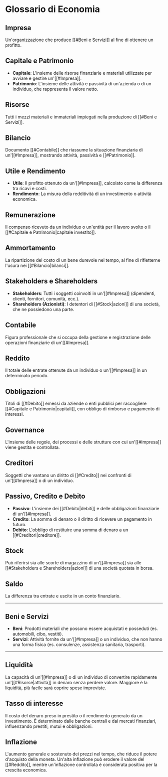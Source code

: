 # Glossario di Economia  

## Impresa  
Un'organizzazione che produce [[#Beni e Servizi]] al fine di ottenere un profitto.  

## Capitale e Patrimonio  
- **Capitale**: L'insieme delle risorse finanziarie e materiali utilizzate per avviare e gestire un'[[#Impresa]].  
- **Patrimonio**: L'insieme delle attività e passività di un'azienda o di un individuo, che rappresenta il valore netto.  

## Risorse  
Tutti i mezzi materiali e immateriali impiegati nella produzione di [[#Beni e Servizi]].  

## Bilancio  
Documento [[#Contabile]] che riassume la situazione finanziaria di un'[[#Impresa]], mostrando attività, passività e [[#Patrimonio]].  

## Utile e Rendimento  
- **Utile**: Il profitto ottenuto da un'[[#Impresa]], calcolato come la differenza tra ricavi e costi.  
- **Rendimento**: La misura della redditività di un investimento o attività economica.  

## Remunerazione  
Il compenso ricevuto da un individuo o un'entità per il lavoro svolto o il [[#Capitale e Patrimonio|capitale investito]].  

## Ammortamento  
La ripartizione del costo di un bene durevole nel tempo, al fine di rifletterne l'usura nei [[#Bilancio|bilanci]].  

## Stakeholders e Shareholders  
- **Stakeholders**: Tutti i soggetti coinvolti in un'[[#Impresa]] (dipendenti, clienti, fornitori, comunità, ecc.).  
- **Shareholders (Azionisti)**: I detentori di [[#Stock|azioni]] di una società, che ne possiedono una parte.  

## Contabile  
Figura professionale che si occupa della gestione e registrazione delle operazioni finanziarie di un'[[#Impresa]].  

## Reddito  
Il totale delle entrate ottenute da un individuo o un'[[#Impresa]] in un determinato periodo.  

## Obbligazioni  
Titoli di [[#Debito]] emessi da aziende o enti pubblici per raccogliere [[#Capitale e Patrimonio|capitali]], con obbligo di rimborso e pagamento di interessi.  

## Governance  
L'insieme delle regole, dei processi e delle strutture con cui un'[[#Impresa]] viene gestita e controllata.  

## Creditori  
Soggetti che vantano un diritto di [[#Credito]] nei confronti di un'[[#Impresa]] o di un individuo.  

## Passivo, Credito e Debito  
- **Passivo**: L'insieme dei [[#Debito|debiti]] e delle obbligazioni finanziarie di un'[[#Impresa]].  
- **Credito**: La somma di denaro o il diritto di ricevere un pagamento in futuro.  
- **Debito**: L'obbligo di restituire una somma di denaro a un [[#Creditori|creditore]].  

## Stock  
Può riferirsi sia alle scorte di magazzino di un'[[#Impresa]] sia alle [[#Stakeholders e Shareholders|azioni]] di una società quotata in borsa.  

## Saldo  
La differenza tra entrate e uscite in un conto finanziario.  

---

## Beni e Servizi  
- **Beni**: Prodotti materiali che possono essere acquistati e posseduti (es. automobili, cibo, vestiti).  
- **Servizi**: Attività fornite da un'[[#Impresa]] o un individuo, che non hanno una forma fisica (es. consulenze, assistenza sanitaria, trasporti).  

---

## Liquidità  
La capacità di un'[[#Impresa]] o di un individuo di convertire rapidamente un'[[#Risorse|attività]] in denaro senza perdere valore. Maggiore è la liquidità, più facile sarà coprire spese impreviste.  

## Tasso di interesse  
Il costo del denaro preso in prestito o il rendimento generato da un investimento. È determinato dalle banche centrali e dai mercati finanziari, influenzando prestiti, mutui e obbligazioni.  

## Inflazione  
L'aumento generale e sostenuto dei prezzi nel tempo, che riduce il potere d'acquisto della moneta. Un'alta inflazione può erodere il valore del [[#Reddito]], mentre un'inflazione controllata è considerata positiva per la crescita economica.  